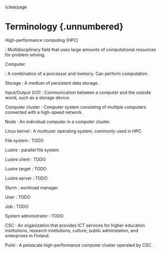 \clearpage

# Terminology {.unnumbered}
High-performance computing (HPC)

: Multidisciplinary field that uses large amounts of computational resources for problem solving.

Computer

: A combination of a processor and memory.
  Can perform computation.

Storage
: A medium of persistent data storage.

Input/Output (I/O)
: Communication between a computer and the outside world, such as a storage device.

Computer cluster
: Computer system consisting of multiple computers connected with a high-speed network.

Node
: An individual computer in a computer cluster.

Linux kernel
: A multiuser operating system, commonly used in HPC.

File system
: TODO

Lustre
: parallel file system

Lustre client
: TODO

Lustre target
: TODO

Lustre server
: TODO

Slurm
: workload manager

User
: TODO

Job
: TODO

System administrator
: TODO

CSC
: An organization that provides ICT services for higher education institutions, research institutions, culture, public adminstation, and enterprises in Finland.

Puhti
: A petascale high-performance computer cluster operated by CSC.


